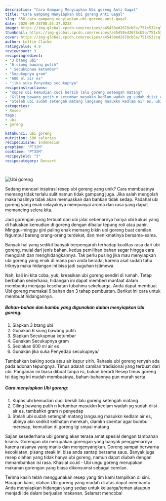 ```yaml
---
description: "Cara Gampang Menyiapkan Ubi goreng Anti Gagal"
title: "Cara Gampang Menyiapkan Ubi goreng Anti Gagal"
slug: 556-cara-gampang-menyiapkan-ubi-goreng-anti-gagal
date: 2020-09-25T08:55:37.023Z
image: https://img-global.cpcdn.com/recipes/a45458ed2678cb5e/751x532cq70/ubi-goreng-foto-resep-utama.jpg
thumbnail: https://img-global.cpcdn.com/recipes/a45458ed2678cb5e/751x532cq70/ubi-goreng-foto-resep-utama.jpg
cover: https://img-global.cpcdn.com/recipes/a45458ed2678cb5e/751x532cq70/ubi-goreng-foto-resep-utama.jpg
author: Lottie Clarke
ratingvalue: 4.9
reviewcount: 3
recipeingredient:
- "3 btang ubi"
- "6 siung bawang putih"
- " Secukupnua ketumbar"
- "Secukupnya gram"
- "600 ml air es"
- "jika suka Penyedap secukupnya"
recipeinstructions:
- "Kupas ubi kemudian cuci bersih lalu goreng setengah matang"
- "Giling bawang putih n ketumbar masukkn kedlam wadah yg sudah diisi air es, tambahkn gram n penyedap"
- "Stelah ubi sudah setengah matang langsung masukkn kedlam air es, ubinya akn sedikit kelihatan merekah, diamkn sbentar agar bumbu meresap, kemudian di goreng lgi smpai matang"
categories:
- Resep
tags:
- ubi
- goreng

katakunci: ubi goreng 
nutrition: 190 calories
recipecuisine: Indonesian
preptime: "PT32M"
cooktime: "PT35M"
recipeyield: "3"
recipecategory: Dessert

---
```



![Ubi goreng](https://img-global.cpcdn.com/recipes/a45458ed2678cb5e/751x532cq70/ubi-goreng-foto-resep-utama.jpg)

Sedang mencari inspirasi resep ubi goreng yang unik? Cara membuatnya memang tidak terlalu sulit namun tidak gampang juga. Jika salah mengolah maka hasilnya tidak akan memuaskan dan bahkan tidak sedap. Padahal ubi goreng yang enak selayaknya mempunyai aroma dan rasa yang dapat memancing selera kita.

Jadi gorengan yang terbuat dari ubi jalar sebenarnya hanya ubi kukus yang di haluskan kemudian di goreng dengan dibalur tepung roti atau panir. Minggu-minggu gini paling enak memang bikin ubi goreng buat cemilan. Ngumpul bareng orang-orang terdekat, dan menikmatinya bersama-sama.

Banyak hal yang sedikit banyak berpengaruh terhadap kualitas rasa dari ubi goreng, mulai dari jenis bahan, kedua pemilihan bahan segar hingga cara mengolah dan menghidangkannya. Tak perlu pusing jika mau menyiapkan ubi goreng yang enak di mana pun anda berada, karena asal sudah tahu triknya maka hidangan ini bisa jadi suguhan istimewa.


Nah, kali ini kita coba, yuk, kreasikan ubi goreng sendiri di rumah. Tetap berbahan sederhana, hidangan ini dapat memberi manfaat dalam membantu menjaga kesehatan tubuhmu sekeluarga. Anda dapat membuat Ubi goreng memakai 6 bahan dan 3 tahap pembuatan. Berikut ini cara untuk membuat hidangannya.

<!--inarticleads1-->

##### Bahan-bahan dan bumbu yang digunakan dalam menyiapkan Ubi goreng:

1. Siapkan 3 btang ubi
1. Gunakan 6 siung bawang putih
1. Siapkan  Secukupnua ketumbar
1. Gunakan Secukupnya gram
1. Sediakan 600 ml air es
1. Gunakan jika suka Penyedap secukupnya/


Tambahkan baking soda atau air kapur sirih. Rahasia ubi goreng renyah ada pada adonan tepungnya. Timus adalah camilan tradisional yang terbuat dari ubi. Panganan ini biasa dibuat tanpa isi, bukan berarti Resep timus goreng isi daging ini mudah membuatnya, bahan-bahannya pun murah serta. 

<!--inarticleads2-->

##### Cara menyiapkan Ubi goreng:

1. Kupas ubi kemudian cuci bersih lalu goreng setengah matang
1. Giling bawang putih n ketumbar masukkn kedlam wadah yg sudah diisi air es, tambahkn gram n penyedap
1. Stelah ubi sudah setengah matang langsung masukkn kedlam air es, ubinya akn sedikit kelihatan merekah, diamkn sbentar agar bumbu meresap, kemudian di goreng lgi smpai matang


Sajian sesederhana ubi goreng akan terasa amat spesial dengan tambahan kismis. Gorengan ubi merupakan gorengan yang banyak penggemarnya karena rasanya yang manis dan mengenyangkan. Goreng sampai berwarna kecoklatan, pisang steak ini bisa anda santap bersama saus. Banyak juga resep olahan yang tidak hanya ubi goreng, namun dapat diubah dengan menambahkan isi rasa. Khasiat.co.id - Ubi ungu goreng merupakan makanan gorengan yang biasa dikonsumsi sebagai cemilan. 

Terima kasih telah menggunakan resep yang tim kami tampilkan di sini. Harapan kami, olahan Ubi goreng yang mudah di atas dapat membantu Anda menyiapkan hidangan yang sedap untuk keluarga/teman ataupun menjadi ide dalam berjualan makanan. Selamat mencoba!
